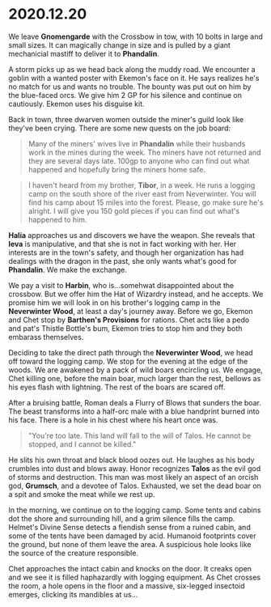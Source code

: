 # 2020.12.20

We leave **Gnomengarde** with the Crossbow in tow, with 10 bolts in large and small sizes. It can magically change in size and is pulled by a giant mechanicial mastiff to deliver it to **Phandalin**.

A storm picks up as we head back along the muddy road. We encounter a goblin with a wanted poster with Ekemon's face on it. He says realizes he's no match for us and wants no trouble. The bounty was put out on him by the blue-faced orcs. We give him 2 GP for his silence and continue on cautiously. Ekemon uses his disguise kit.

Back in town, three dwarven women outside the miner's guild look like they've been crying. There are some new quests on the job board:

> Many of the miners' wives live in **Phandalin** while their husbands work in the mines during the week. The miners have not returned and they are several days late. 100gp to anyone who can find out what happened and hopefully bring the miners home safe.

> I haven't heard from my brother, **Tibor**, in a week. He runs a logging camp on the south shore of the river east from Neverwinter. You will find his camp about 15 miles into the forest. Please, go make sure he's alright. I will give you 150 gold pieces if you can find out what's happened to him.

**Halia** approaches us and discovers we have the weapon. She reveals that **Ieva** is manipulative, and that she is not in fact working with her. Her interests are in the town's safety, and though her organization has had dealings with the dragon in the past, she only wants what's good for **Phandalin**. We make the exchange.

We pay a visit to **Harbin**, who is...somehwat disappointed about the crossbow. But we offer him the Hat of Wizardry instead, and he accepts. We promise him we will look in on his brother's logging camp in the **Neverwinter Wood**, at least a day's journey away. Before we go, Ekemon and Chet stop by **Barthen's Provisions** for rations. Chet acts like a pedo and pat's Thistle Bottle's bum, Ekemon tries to stop him and they both embarass themselves.

Deciding to take the direct path through the **Neverwinter Wood**, we head off toward the logging camp. We stop for the evening at the edge of the woods. We are awakened by a pack of wild boars encircling us. We engage, Chet killing one, before the main boar, much larger than the rest, bellows as his eyes flash with lightning. The rest of the boars are scared off.

After a bruising battle, Roman deals a Flurry of Blows that sunders the boar. The beast transforms into a half-orc male with a blue handprint burned into his face. There is a hole in his chest where his heart once was.

> "You're too late. This land will fall to the will of Talos. He cannot be stopped, and I cannot be killed."

He slits his own throat and black blood oozes out. He laughes as his body crumbles into dust and blows away. Honor recognizes **Talos** as the evil god of storms and destruction. This man was most likely an aspect of an orcish god, **Grumsch**, and a devotee of Talos. Exhausted, we set the dead boar on a spit and smoke the meat while we rest up.

In the morning, we continue on to the logging camp. Some tents and cabins dot the shore and surrounding hill, and a grim silence fills the camp. Helmet's Divine Sense detects a fiendish sense from a ruined cabin, and some of the tents have been damaged by acid. Humanoid footprints cover the ground, but none of them leave the area. A suspicious hole looks like the source of the creature responsible.

Chet approaches the intact cabin and knocks on the door. It creaks open and we see it is filled haphazardly with logging equipment. As Chet crosses the room, a hole opens in the floor and a massive, six-legged insectoid emerges, clicking its mandibles at us...
